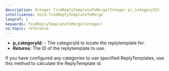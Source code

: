```yaml
---
description: Integer findReplyTemplateToMerge(Integer p\_categoryId)
intellisense: Void.findReplyTemplateToMerge
langref: 1
keywords: findReplyTemplateToMerge(Integer)
so.topic: reference
---
```



* **p\_categoryId:** - The categoryId to locate the replytemplate for.
* **Returns:** The ID of the replytemplate to use.


If you have configured any categories to use specified ReplyTemplates, use this method to calculate the ReplyTemplate id.


